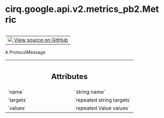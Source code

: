 <div itemscope itemtype="http://developers.google.com/ReferenceObject">
<meta itemprop="name" content="cirq.google.api.v2.metrics_pb2.Metric" />
<meta itemprop="path" content="Stable" />
</div>

# cirq.google.api.v2.metrics_pb2.Metric

<!-- Insert buttons and diff -->

<table class="tfo-notebook-buttons tfo-api" align="left">

<td>
  <a target="_blank" href="https://github.com/quantumlib/cirq/tree/master/cirq/google/api/v2/metrics.proto">
    <img src="https://www.tensorflow.org/images/GitHub-Mark-32px.png" />
    View source on GitHub
  </a>
</td>
</table>



A ProtocolMessage

<!-- Placeholder for "Used in" -->




<!-- Tabular view -->
 <table class="responsive fixed orange">
<colgroup><col width="214px"><col></colgroup>
<tr><th colspan="2"><h2 class="add-link">Attributes</h2></th></tr>

<tr>
<td>
`name`
</td>
<td>
`string name`
</td>
</tr><tr>
<td>
`targets`
</td>
<td>
`repeated string targets`
</td>
</tr><tr>
<td>
`values`
</td>
<td>
`repeated Value values`
</td>
</tr>
</table>



